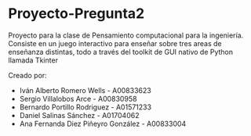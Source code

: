 # Proyecto-Pregunta2

Proyecto para la clase de Pensamiento computacional para la ingeniería. 
Consiste en un juego interactivo para enseñar sobre tres areas de enseñanza distintas,
todo a través del toolkit de GUI nativo de Python llamada Tkinter

Creado por: 

- Iván Alberto Romero Wells - A00833623
- Sergio Villalobos Arce - A00830958
- Bernardo Portillo Rodriguez - A01571233
- Daniel Salinas Sánchez - A01704062
- Ana Fernanda Diez Piñeyro González - A00833004

